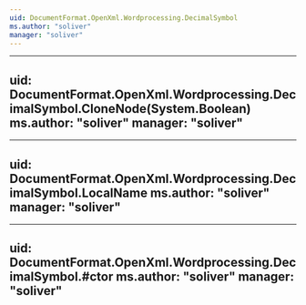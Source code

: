 ```yaml
---
uid: DocumentFormat.OpenXml.Wordprocessing.DecimalSymbol
ms.author: "soliver"
manager: "soliver"
---
```


---
uid: DocumentFormat.OpenXml.Wordprocessing.DecimalSymbol.CloneNode(System.Boolean)
ms.author: "soliver"
manager: "soliver"
---

---
uid: DocumentFormat.OpenXml.Wordprocessing.DecimalSymbol.LocalName
ms.author: "soliver"
manager: "soliver"
---

---
uid: DocumentFormat.OpenXml.Wordprocessing.DecimalSymbol.#ctor
ms.author: "soliver"
manager: "soliver"
---
